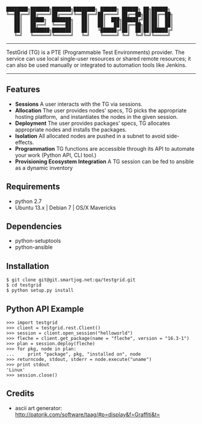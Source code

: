 	████████╗███████╗███████╗████████╗ ██████╗ ██████╗ ██╗██████╗ 
	╚══██╔══╝██╔════╝██╔════╝╚══██╔══╝██╔════╝ ██╔══██╗██║██╔══██╗
	   ██║   █████╗  ███████╗   ██║   ██║  ███╗██████╔╝██║██║  ██║
	   ██║   ██╔══╝  ╚════██║   ██║   ██║   ██║██╔══██╗██║██║  ██║
	   ██║   ███████╗███████║   ██║   ╚██████╔╝██║  ██║██║██████╔╝
	   ╚═╝   ╚══════╝╚══════╝   ╚═╝    ╚═════╝ ╚═╝  ╚═╝╚═╝╚═════╝ 

* * *

TestGrid (TG) is a PTE (Programmable Test Environments) provider.
The service can use local single-user resources or shared remote resources;
it can also be used manually or integrated to automation tools like Jenkins.

* * *

Features
--------

  * **Sessions**
    A user interacts with the TG via sessions.
  * **Allocation**
    The user provides nodes’ specs, TG picks the appropriate hosting platform,     and instantiates the nodes in the given session.
  * **Deployment**
    The user provides packages’ specs,
    TG allocates appropriate nodes and installs the packages.
  * **Isolation**
    All allocated nodes are pushed in a subnet to avoid side-effects.
  * **Programmation**
    TG functions are accessible through its API to automate your work
    (Python API, CLI tool.)
  * **Provisioning Ecosystem Integration**
    A TG session can be fed to ansible as a dynamic inventory

Requirements
------------

  * python 2.7
  * Ubuntu 13.x | Debian 7 | OS/X Mavericks

Dependencies
------------

  * python-setuptools
  * python-ansible

Installation
------------

	$ git clone git@git.smartjog.net:qa/testgrid.git
	$ cd testgrid
	$ python setup.py install

Python API Example
------------------

	>>> import testgrid
	>>> client = testgrid.rest.Client()
	>>> session = client.open_session("helloworld")
	>>> fleche = client.get_package(name = "fleche", version = "16.3-1")
	>>> plan = session.deploy(fleche)
	>>> for pkg, node in plan:
	... 	print "package", pkg, "installed on", node
	>>> returncode, stdout, stderr = node.execute("uname")
	>>> print stdout
	'Linux'
	>>> session.close()

Credits
-------

  * ascii art generator: http://patorjk.com/software/taag/#p=display&f=Graffiti&t=